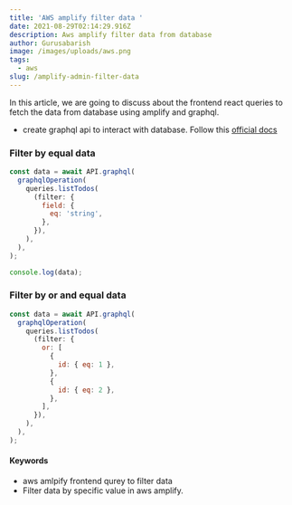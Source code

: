```yaml
---
title: 'AWS amplify filter data '
date: 2021-08-29T02:14:29.916Z
description: Aws amplify filter data from database
author: Gurusabarish
image: /images/uploads/aws.png
tags:
  - aws
slug: /amplify-admin-filter-data
---
```


In this article, we are going to discuss about the frontend react queries to fetch the data from database using amplify and graphql.

- create graphql api to interact with database. Follow this [official docs](https://docs.amplify.aws/start/getting-started/data-model/q/integration/react/#create-a-graphql-api-and-database)

### Filter by equal data

```js
const data = await API.graphql(
  graphqlOperation(
    queries.listTodos(
      (filter: {
        field: {
          eq: 'string',
        },
      }),
    ),
  ),
);

console.log(data);
```

### Filter by or and equal data

```js
const data = await API.graphql(
  graphqlOperation(
    queries.listTodos(
      (filter: {
        or: [
          {
            id: { eq: 1 },
          },
          {
            id: { eq: 2 },
          },
        ],
      }),
    ),
  ),
);
```

#### Keywords

- aws amlpify frontend qurey to filter data
- Filter data by specific value in aws amplify.
